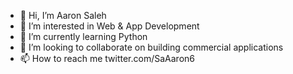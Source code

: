 - 👋 Hi, I’m Aaron Saleh
- 👀 I’m interested in Web & App Development
- 🌱 I’m currently learning Python
- 💞️ I’m looking to collaborate on building commercial applications
- 📫 How to reach me twitter.com/SaAaron6

<!---
saaaron/saaaron is a ✨ special ✨ repository because its `README.md` (this file) appears on your GitHub profile.
You can click the Preview link to take a look at your changes.
--->
